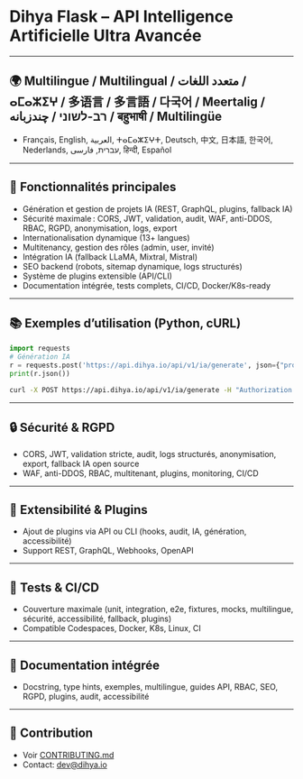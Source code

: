 # Dihya Flask – API Intelligence Artificielle Ultra Avancée

---

## 🌍 Multilingue / Multilingual / متعدد اللغات / ⴰⵎⴰⵣⵉⵖ / 多语言 / 多言語 / 다국어 / Meertalig / רב-לשוני / چندزبانه / बहुभाषी / Multilingüe

- Français, English, العربية, ⵜⴰⵎⴰⵣⵉⵖⵜ, Deutsch, 中文, 日本語, 한국어, Nederlands, עברית, فارسی, हिन्दी, Español

---

## 🚀 Fonctionnalités principales
- Génération et gestion de projets IA (REST, GraphQL, plugins, fallback IA)
- Sécurité maximale : CORS, JWT, validation, audit, WAF, anti-DDOS, RBAC, RGPD, anonymisation, logs, export
- Internationalisation dynamique (13+ langues)
- Multitenancy, gestion des rôles (admin, user, invité)
- Intégration IA (fallback LLaMA, Mixtral, Mistral)
- SEO backend (robots, sitemap dynamique, logs structurés)
- Système de plugins extensible (API/CLI)
- Documentation intégrée, tests complets, CI/CD, Docker/K8s-ready

---

## 📚 Exemples d’utilisation (Python, cURL)

```python
import requests
# Génération IA
r = requests.post('https://api.dihya.io/api/v1/ia/generate', json={"prompt": "Bonjour"}, headers={'Authorization': 'Bearer <token>', 'Accept-Language': 'fr'})
print(r.json())
```

```bash
curl -X POST https://api.dihya.io/api/v1/ia/generate -H "Authorization: Bearer <token>" -H "Content-Type: application/json" -d '{"prompt": "Hello"}' -H "Accept-Language: en"
```

---

## 🔒 Sécurité & RGPD
- CORS, JWT, validation stricte, audit, logs structurés, anonymisation, export, fallback IA open source
- WAF, anti-DDOS, RBAC, multitenant, plugins, monitoring, CI/CD

---

## 🧩 Extensibilité & Plugins
- Ajout de plugins via API ou CLI (hooks, audit, IA, génération, accessibilité)
- Support REST, GraphQL, Webhooks, OpenAPI

---

## 🧪 Tests & CI/CD
- Couverture maximale (unit, integration, e2e, fixtures, mocks, multilingue, sécurité, accessibilité, fallback, plugins)
- Compatible Codespaces, Docker, K8s, Linux, CI

---

## 📄 Documentation intégrée
- Docstring, type hints, exemples, multilingue, guides API, RBAC, SEO, RGPD, plugins, audit, accessibilité

---

## 🤝 Contribution
- Voir [CONTRIBUTING.md](../../../../../../CONTRIBUTING.md)
- Contact: dev@dihya.io
